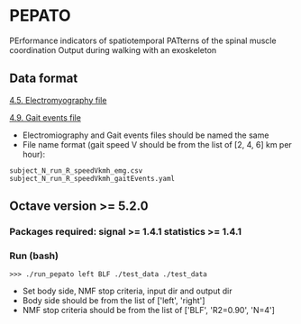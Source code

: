 # PEPATO
PErformance indicators of spatiotemporal PATterns of the spinal muscle coordination Output during walking with an exoskeleton


## Data format

[4.5. Electromyography file](https://github.com/aremazeilles/eurobench_documentation/blob/master/data_format.adoc#electromyography-file)

[4.9. Gait events file](https://github.com/aremazeilles/eurobench_documentation/blob/master/data_format.adoc#gait-events-file)

- Electromiography and Gait events files should be named the same
- File name format (gait speed V should be from the list of [2, 4, 6] km per hour):
```
subject_N_run_R_speedVkmh_emg.csv
subject_N_run_R_speedVkmh_gaitEvents.yaml
```


## Octave version >= 5.2.0
### Packages required: signal >= 1.4.1 statistics >= 1.4.1
### Run (bash)
```
>>> ./run_pepato left BLF ./test_data ./test_data
``` 
- Set body side, NMF stop criteria, input dir and output dir
- Body side should be from the list of ['left', 'right']
- NMF stop criteria should be from the list of ['BLF', 'R2=0.90', 'N=4']